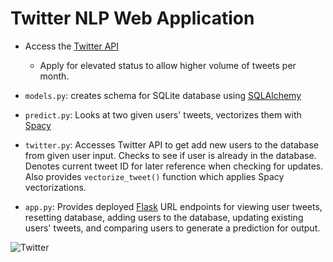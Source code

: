 # Twitter NLP Web Application

- Access the [Twitter API](https://developer.twitter.com/en/docs/twitter-api/getting-started/getting-access-to-the-twitter-api)
   - Apply for elevated status to allow higher volume of tweets per month. 
   
 - `models.py`: creates schema for SQLite database using [SQLAlchemy](https://flask-sqlalchemy.palletsprojects.com/en/2.x/)
 
 - `predict.py`: Looks at two given users' tweets, vectorizes them with [Spacy](https://spacy.io/models/en) 
 
 - `twitter.py`: Accesses Twitter API to get add new users to the database from given user input. Checks to see if user is already in the database. Denotes current tweet ID for later reference when checking for updates. Also provides `vectorize_tweet()` function which applies Spacy vectorizations. 
 
 - `app.py`: Provides deployed [Flask](https://flask.palletsprojects.com/en/2.1.x/) URL endpoints for viewing user tweets, resetting database, adding users to the database, updating existing users' tweets, and comparing users to generate a prediction for output.


![Twitter](https://pbs.twimg.com/profile_images/1488548719062654976/u6qfBBkF_400x400.jpg)
